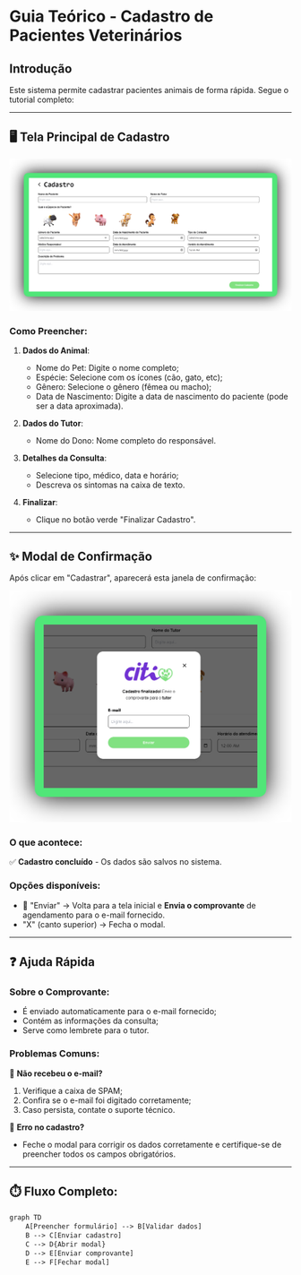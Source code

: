 # Guia Teórico - Cadastro de Pacientes Veterinários

## Introdução
Este sistema permite cadastrar pacientes animais de forma rápida. Segue o tutorial completo:

---

## 🖥️ Tela Principal de Cadastro

![Tela de cadastro](/assets/register-screen.png)

### Como Preencher:
1. **Dados do Animal**:
   - Nome do Pet: Digite o nome completo;
   - Espécie: Selecione com os ícones (cão, gato, etc);
   - Gênero: Selecione o gênero (fêmea ou macho);
   - Data de Nascimento: Digite a data de nascimento do paciente (pode ser a data aproximada).

2. **Dados do Tutor**:
   - Nome do Dono: Nome completo do responsável.

3. **Detalhes da Consulta**:
   - Selecione tipo, médico, data e horário;
   - Descreva os sintomas na caixa de texto.

4. **Finalizar**:
   - Clique no botão verde "Finalizar Cadastro".

---

## ✨ Modal de Confirmação

Após clicar em "Cadastrar", aparecerá esta janela de confirmação:

![Modal da tela de cadastro](/assets/register-modal-screen.png)

### O que acontece:
✅ **Cadastro concluído** - Os dados são salvos no sistema.

### Opções disponíveis:
- 📧 "Enviar" → Volta para a tela inicial e **Envia o comprovante** de agendamento para o e-mail fornecido.
- "X" (canto superior) → Fecha o modal.

---

## ❓ Ajuda Rápida

### Sobre o Comprovante:
- É enviado automaticamente para o e-mail fornecido;
- Contém as informações da consulta;
- Serve como lembrete para o tutor.

### Problemas Comuns:
🛑 **Não recebeu o e-mail?**
1. Verifique a caixa de SPAM;
2. Confira se o e-mail foi digitado corretamente;
3. Caso persista, contate o suporte técnico.

🛑 **Erro no cadastro?**
- Feche o modal para corrigir os dados corretamente e certifique-se de preencher todos os campos obrigatórios.

---

## ⏱️ Fluxo Completo:
```mermaid
graph TD
    A[Preencher formulário] --> B[Validar dados]
    B --> C[Enviar cadastro]
    C --> D{Abrir modal}
    D --> E[Enviar comprovante]
    E --> F[Fechar modal]
